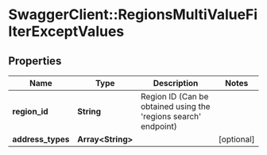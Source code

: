 # SwaggerClient::RegionsMultiValueFilterExceptValues

## Properties
Name | Type | Description | Notes
------------ | ------------- | ------------- | -------------
**region_id** | **String** | Region ID (Can be obtained using the &#39;regions search&#39; endpoint) | 
**address_types** | **Array&lt;String&gt;** |  | [optional] 



